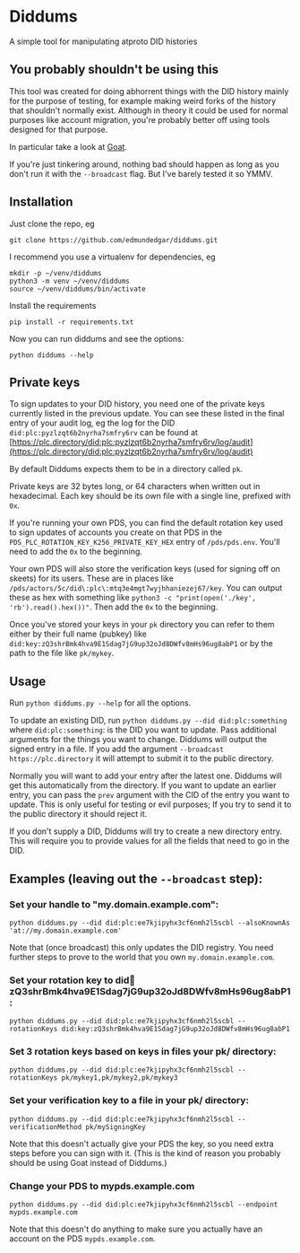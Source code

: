 # Diddums

A simple tool for manipulating atproto DID histories

## You probably shouldn't be using this

This tool was created for doing abhorrent things with the DID history mainly for the purpose of testing, for example making weird forks of the history that shouldn't normally exist. Although in theory it could be used for normal purposes like account migration, you're probably better off using tools designed for that purpose.

In particular take a look at [Goat](https://github.com/bluesky-social/indigo/blob/main/cmd/goat/README.md).

If you're just tinkering around, nothing bad should happen as long as you don't run it with the `--broadcast` flag. But I've barely tested it so YMMV.

## Installation

Just clone the repo, eg

    git clone https://github.com/edmundedgar/diddums.git

I recommend you use a virtualenv for dependencies, eg

    mkdir -p ~/venv/diddums
    python3 -m venv ~/venv/diddums
    source ~/venv/diddums/bin/activate

Install the requirements

    pip install -r requirements.txt

Now you can run diddums and see the options:

    python diddums --help

## Private keys

To sign updates to your DID history, you need one of the private keys currently listed in the previous update. You can see these listed in the final entry of your audit log, eg the log for the DID `did:plc:pyzlzqt6b2nyrha7smfry6rv` can be found at [https://plc.directory/did:plc:pyzlzqt6b2nyrha7smfry6rv/log/audit](https://plc.directory/did:plc:pyzlzqt6b2nyrha7smfry6rv/log/audit)

By default Diddums expects them to be in a directory called `pk`.

Private keys are 32 bytes long, or 64 characters when written out in hexadecimal. Each key should be its own file with a single line, prefixed with `0x`.

If you're running your own PDS, you can find the default rotation key used to sign updates of accounts you create on that PDS in the `PDS_PLC_ROTATION_KEY_K256_PRIVATE_KEY_HEX` entry of `/pds/pds.env`. You'll need to add the `0x` to the beginning.

Your own PDS will also store the verification keys (used for signing off on skeets) for its users. These are in places like `/pds/actors/5c/did\:plc\:mtq3e4mgt7wyjhhaniezej67/key`. You can output these as hex with something like `python3 -c "print(open('./key', 'rb').read().hex())"`. Then add the `0x` to the beginning.

Once you've stored your keys in your `pk` directory you can refer to them either by their full name (pubkey) like `did:key:zQ3shrBmk4hva9E1Sdag7jG9up32oJd8DWfv8mHs96ug8abP1` or by the path to the file like `pk/mykey`.

## Usage

Run `python diddums.py --help` for all the options.

To update an existing DID, run `python diddums.py --did did:plc:something` where `did:plc:something`: is the DID you want to update. Pass additional arguments for the things you want to change. Diddums will output the signed entry in a file. If you add the argument `--broadcast https://plc.directory` it will attempt to submit it to the public directory.

Normally you will want to add your entry after the latest one. Diddums will get this automatically from the directory. If you want to update an earlier entry, you can pass the `prev` argument with the CID of the entry you want to update. This is only useful for testing or evil purposes; If you try to send it to the public directory it should reject it.

If you don't supply a DID, Diddums will try to create a new directory entry. This will require you to provide values for all the fields that need to go in the DID.

## Examples (leaving out the `--broadcast` step):

### Set your handle to "my.domain.example.com":

    python diddums.py --did did:plc:ee7kjipyhx3cf6nmh2l5scbl --alsoKnownAs 'at://my.domain.example.com'

Note that (once broadcast) this only updates the DID registry. You need further steps to prove to the world that you own `my.domain.example.com`.

### Set your rotation key to did:key:zQ3shrBmk4hva9E1Sdag7jG9up32oJd8DWfv8mHs96ug8abP1:

    python diddums.py --did did:plc:ee7kjipyhx3cf6nmh2l5scbl --rotationKeys did:key:zQ3shrBmk4hva9E1Sdag7jG9up32oJd8DWfv8mHs96ug8abP1

### Set 3 rotation keys based on keys in files your pk/ directory:

    python diddums.py --did did:plc:ee7kjipyhx3cf6nmh2l5scbl --rotationKeys pk/mykey1,pk/mykey2,pk/mykey3

### Set your verification key to a file in your pk/ directory:

    python diddums.py --did did:plc:ee7kjipyhx3cf6nmh2l5scbl --verificationMethod pk/mySigningKey

Note that this doesn't actually give your PDS the key, so you need extra steps before you can sign with it. (This is the kind of reason you probably should be using Goat instead of Diddums.)

### Change your PDS to mypds.example.com

    python diddums.py --did did:plc:ee7kjipyhx3cf6nmh2l5scbl --endpoint mypds.example.com

Note that this doesn't do anything to make sure you actually have an account on the PDS `mypds.example.com`.
